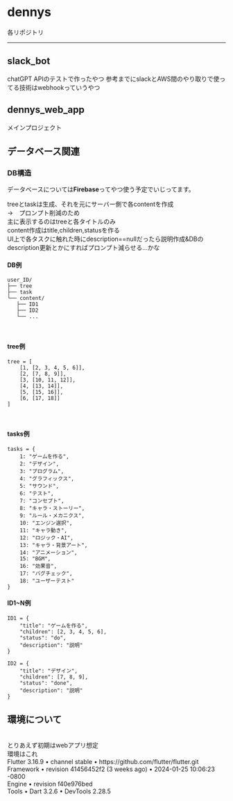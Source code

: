 # dennys
各リポジトリ
***
## slack_bot
chatGPT APIのテストで作ったやつ
参考までにslackとAWS間のやり取りで使ってる技術はwebhookっていうやつ

## dennys_web_app
メインプロジェクト


## データベース関連
### DB構造

データベースについては**Firebase**ってやつ使う予定でいじってます。

treeとtaskは生成、それを元にサーバー側で各contentを作成<br> 
→　プロンプト削減のため<br>
主に表示するのはtreeと各タイトルのみ<br>
content作成はtitle,children,statusを作る<br>
UI上で各タスクに触れた時にdescription==nullだったら説明作成&DBのdescription更新とかにすればプロンプト減らせる...かな


#### DB例

``` 
user_ID/ 
├── tree
├── task
└── content/
   ├── ID1
   ├── ID2
   └── ...
```
<br>



#### tree例

```
tree = [
    [1, [2, 3, 4, 5, 6]],
    [2, [7, 8, 9]],
    [3, [10, 11, 12]],
    [4, [13, 14]],
    [5, [15, 16]],
    [6, [17, 18]]
]
```
<br>

#### tasks例
```
tasks = {
    1: "ゲームを作る",
    2: "デザイン",
    3: "プログラム",
    4: "グラフィックス",
    5: "サウンド",
    6: "テスト",
    7: "コンセプト",
    8: "キャラ・ストーリー",
    9: "ルール・メカニクス",
    10: "エンジン選択",
    11: "キャラ動き",
    12: "ロジック・AI",
    13: "キャラ・背景アート",
    14: "アニメーション",
    15: "BGM",
    16: "効果音",
    17: "バグチェック",
    18: "ユーザーテスト"
}
```


#### ID1~N例

```
ID1 = {
    "title": "ゲームを作る",
    "children": [2, 3, 4, 5, 6],
    "status": "do",
    "description": "説明"
}

ID2 = {
    "title": "デザイン",
    "children": [7, 8, 9],
    "status": "done",
    "description": "説明"
}
```


## 環境について
<br>
とりあえず初期はwebアプリ想定<br>
環境はこれ<br>
Flutter 3.16.9 • channel stable • https://github.com/flutter/flutter.git<br>
Framework • revision 41456452f2 (3 weeks ago) • 2024-01-25 10:06:23 -0800<br>
Engine • revision f40e976bed<br>
Tools • Dart 3.2.6 • DevTools 2.28.5<br.>
<br>